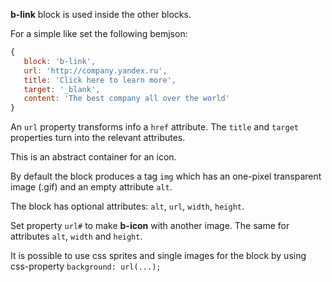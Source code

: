 **b-link** block is used inside the other blocks.

For a simple like set the following bemjson:

```js
{
   block: 'b-link',
   url: 'http://company.yandex.ru',
   title: 'Click here to learn more',
   target: '_blank',
   content: 'The best company all over the world'
}
```

An `url` property transforms info a `href` attribute. The `title` and `target` properties turn into the relevant attributes.

This is an abstract container for an icon.

By default the block produces a tag `img` which has an one-pixel transparent image (.gif) and an empty attribute `alt`.

The block has optional attributes: `alt`, `url`, `width`, `height`.

Set property `url#` to make **b-icon** with another image. The same for attributes `alt`, `width` and `height`.

It is possible to use css sprites and single images for the block by using css-property `background: url(...);`
